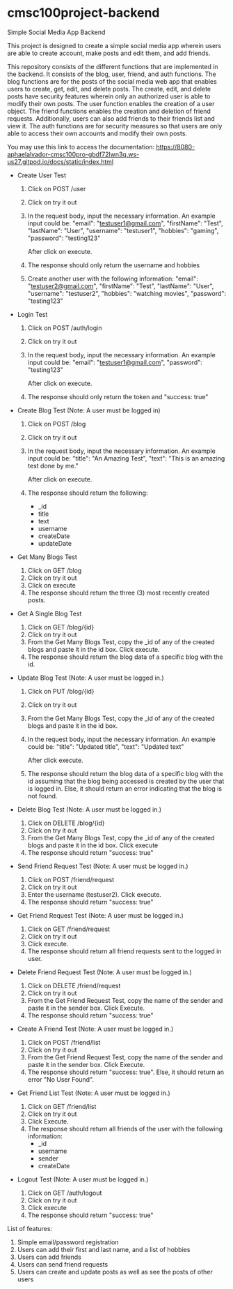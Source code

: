 # cmsc100project-backend
Simple Social Media App Backend

This project is designed to create a simple social media app wherein users are able to create account, make posts and edit them, and add friends.

This repository consists of the different functions that are implemented in the backend. It consists of the blog, user, friend, and auth functions. The blog functions are for the posts of the social media web app that enables users to create, get, edit, and delete posts. The create, edit, and delete posts have security features wherein only an authorized user is able to modify their own posts. The user function enables the creation of a user object. The friend functions enables the creation and deletion of friend requests. Additionally, users can also add friends to their friends list and view it. The auth functions are for security measures so that users are only able to access their own accounts and modify their own posts.

You may use this link to access the documentation: https://8080-aphaelalvador-cmsc100pro-gbdf72lwn3q.ws-us27.gitpod.io/docs/static/index.html

- Create User Test
    1. Click on POST /user
    2. Click on try it out
    3. In the request body, input the necessary information. An example input could be:
        "email": "testuser1@gmail.com",
        "firstName": "Test",
        "lastName": "User",
        "username": "testuser1",
        "hobbies": "gaming",
        "password": "testing123"

        After click on execute.
    4. The response should only return the username and hobbies
    5. Create another user with the following information:
        "email": "testuser2@gmail.com",
        "firstName": "Test",
        "lastName": "User",
        "username": "testuser2",
        "hobbies": "watching movies",
        "password": "testing123"

- Login Test
    1. Click on POST /auth/login
    2. Click on try it out
    3. In the request body, input the necessary information. An example input could be:
        "email": "testuser1@gmail.com",
        "password": "testing123"

        After click on execute.
    4. The response should only return the token and "success: true" 

- Create Blog Test (Note: A user must be logged in)
    1. Click on POST /blog
    2. Click on try it out
    3. In the request body, input the necessary information. An example input could be:
        "title": "An Amazing Test",
        "text": "This is an amazing test done by me."

        After click on execute.
    4. The response should return the following:
        * _id
        * title
        * text
        * username
        * createDate
        * updateDate
    
- Get Many Blogs Test
    1. Click on GET /blog
    2. Click on try it out
    3. Click on execute
    4. The response should return the three (3) most recently created posts.

- Get A Single Blog Test
    1. Click on GET /blog/{id}
    2. Click on try it out
    3. From the Get Many Blogs Test, copy the _id of any of the created blogs and paste it in the id box. Click execute.
    4. The response should return the blog data of a specific blog with the id.

- Update Blog Test (Note: A user must be logged in.)
    1. Click on PUT /blog/{id}
    2. Click on try it out
    3. From the Get Many Blogs Test, copy the _id of any of the created blogs and paste it in the id box.
    4. In the request body, input the necessary information. An example could be:
        "title": "Updated title",
        "text": "Updated text"

        After click execute.
    5. The response should return the blog data of a specific blog with the id assuming that the blog being accessed is created by the user that is logged in. Else, it should return an error indicating that the blog is not found.

- Delete Blog Test (Note: A user must be logged in.)
    1. Click on DELETE /blog/{id}
    2. Click on try it out
    3. From the Get Many Blogs Test, copy the _id of any of the created blogs and paste it in the id box. Click execute
    4. The response should return "success: true"

- Send Friend Request Test (Note: A user must be logged in.)
    1. Click on POST /friend/request
    2. Click on try it out
    3. Enter the username (testuser2). Click execute.
    4. The response should return "success: true"

- Get Friend Request Test (Note: A user must be logged in.)
    1. Click on GET /friend/request
    2. Click on try it out
    3. Click execute.
    4. The response should return all friend requests sent to the logged in user.

- Delete Friend Request Test (Note: A user must be logged in.)
    1. Click on DELETE /friend/request
    2. Click on try it out
    3. From the Get Friend Request Test, copy the name of the sender and paste it in the sender box. Click Execute.
    4. The response should return "success: true"

- Create A Friend Test (Note: A user must be logged in.)
    1. Click on POST /friend/list
    2. Click on try it out
    3. From the Get Friend Request Test, copy the name of the sender and paste it in the sender box. Click Execute.
    4. The response should return "success: true". Else, it should return an error "No User Found".

- Get Friend List Test (Note: A user must be logged in.)
    1. Click on GET /friend/list
    2. Click on try it out
    3. Click Execute.
    4. The response should return all friends of the user with the following information:
        * _id
        * username
        * sender
        * createDate

- Logout Test (Note: A user must be logged in.)
    1. Click on GET /auth/logout
    2. Click on try it out
    3. Click execute
    4. The response should return "success: true"

List of features:
1. Simple email/password registration
2. Users can add their first and last name, and a list of hobbies
3. Users can add friends
4. Users can send friend requests
5. Users can create and update posts as well as see the posts of other users 